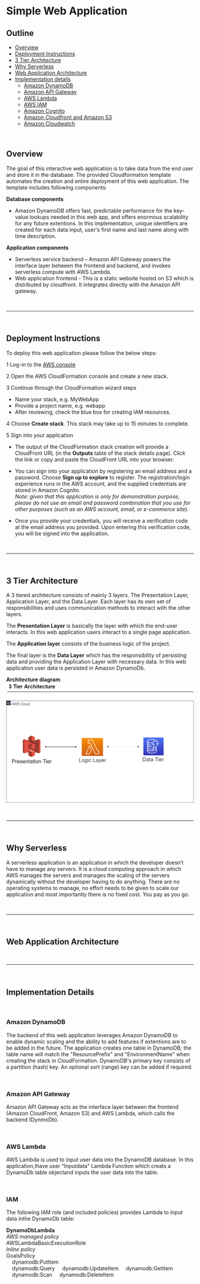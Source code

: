 # Simple Web Application
## Outline

- [Overview](#overview)
- [Deployment Instructions](#deployment-instructions)
- [3 Tier Architecture](#3-tier-architecture)
- [Why Serverless](#why-serverless)
- [Web Application Architecture](#web-application-architecture)
- [Implementation details](#implementation-details)
  - [Amazon DynamoDB](#amazon-dynamodb)
  - [Amazon API Gateway](#amazon-api-gateway)
  - [AWS Lambda](#aws-lambda)
  - [AWS IAM](#aws-iam)
  - [Amazon Cognito](#amazon-cognito)
  - [Amazon Cloudfront and Amazon S3](#amazon-cloudfront-and-amazon-s3)
  - [Amazon Cloudwatch](#amazon-cloudwatch)


&nbsp;

## Overview

The goal of this interactive web application is to take data from the end user and store it in the database. The provided Cloudformation template automates the creation and entire deployment of this web application. The template includes following components:

**Database components**

*  Amazon DynamoDB offers fast, predictable performance for the key-value lookups needed in this web app, and offers enormous scalability for any future extentions. In this implementation, unique identifiers are created for each data input, user's first name and last name along with time description.

**Application components**

* Serverless service backend – Amazon API Gateway powers the interface layer between the frontend and backend, and invokes serverless compute with AWS Lambda. 
* Web application frontend - This is a static website hosted on S3 which is distributed by cloudfront. It integrates directly with the Amazon API gateway. 

&nbsp;

---

&nbsp;

## Deployment Instructions

To deploy this web application please follow the below steps:

1 Log-in to the [AWS console](https://console.aws.amazon.com/)

2 Open the AWS CloudFormation console and create a new stack. 

3 Continue through the CloudFormation wizard steps

- Name your stack, e.g. MyWebApp
- Provide a project name, e.g. webapp
- After reviewing, check the blue box for creating IAM resources.

4 Choose **Create stack**. This stack may take up to 15 minutes to complete.

5 Sign into your application 

- The output of the CloudFormation stack creation will provide a CloudFront URL (in the **Outputs** table of the stack details page).  Click the link or copy and paste the CloudFront URL into your browser.

- You can sign into your application by registering an email address and a password.  Choose **Sign up to explore** to register.  The registration/login experience runs in the AWS account, and the supplied credentials are stored in Amazon Cognito.  
*Note: given that this application is only for demonstration purpose, please do not use an email and password combination that you use for other purposes (such as an AWS account, email, or e-commerce site).*

- Once you provide your credentials, you will receive a verification code at the email address you provided. Upon entering this verification code, you will be signed into the application.

&nbsp;

---

&nbsp;

## 3 Tier Architecture

A 3 tiered architecture consists of mainly 3 layers. The Presentation Layer, Application Layer, and the Data Layer. Each layer has its own set of responsibilities and uses communication methods to interact with the other layers.

The **Presentation Layer** is basically the layer with which the end-user interacts. In this web application users interact to a single page application.

The **Application layer** consists of the business logic of the project. 

The final layer is the **Data Layer** which has the responsibility of persisting data and providing the Application Layer with necessary data. In this web application user data is persisted in Amazon DynamoDb.

**Architecture diagram**
![](https://github.com/adityadeole24/Deloitte-Challenge/blob/main/Readme-images/3%20Tier%20Architecture.png)

&nbsp;

---

&nbsp;

## Why Serverless

A serverless application is an application in which the developer doesn’t have to manage any servers. It is a cloud computing approach in which AWS manages the servers and manages the scaling of the servers dynamically without the developer having to do anything. There are no operating systems to manage, no effort needs to be given to scale our application and most importantly there is no fixed cost. You pay as you go.

&nbsp;

---

&nbsp;

## Web Application Architecture

&nbsp;

---

&nbsp;

## Implementation Details

&nbsp;

### Amazon DynamoDB

The backend of this web application leverages Amazon DynamoDB to enable dynamic scaling and the ability to add features if extentions are to be added in the future. The application creates one table in DynamoDB; the table name will match the "ResourcePrefix" and "EnvironmentName" when creating the stack in CloudFormation. DynamoDB's primary key consists of a partition (hash) key. An optional sort (range) key can be added if required. 

&nbsp;

### Amazon API Gateway

Amazon API Gateway acts as the interface layer between the frontend (Amazon CloudFront, Amazon S3) and AWS Lambda, which calls the backend (DynmoDb).

&nbsp;

### AWS Lambda

AWS Lambda is used to input user data into the DynamoDB database. In this application,Ihave user "Inputdata" Lambda Function which creats a DynamoDb table objectand inputs the user data into the table. 

&nbsp;

### IAM

The following IAM role (and included policies) provides Lambda to input data inthe DynamoDb table:

**DynamoDbLambda**  
*AWS managed policy*  
AWSLambdaBasicExecutionRole  
*Inline policy*  
GoalsPolicy  
&nbsp;&nbsp;&nbsp;&nbsp;dynamodb:PutItem  
&nbsp;&nbsp;&nbsp;&nbsp;dynamodb:Query 
&nbsp;&nbsp;&nbsp;&nbsp;dynamodb:UpdateItem
&nbsp;&nbsp;&nbsp;&nbsp;dynamodb:GetItem
&nbsp;&nbsp;&nbsp;&nbsp;dynamodb:Scan 
&nbsp;&nbsp;&nbsp;&nbsp;dynamodb:DeleteItem 








